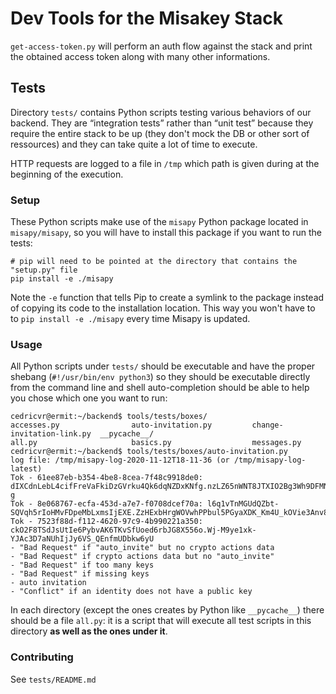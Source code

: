 # Dev Tools for the Misakey Stack

`get-access-token.py` will perform an auth flow against the stack
and print the obtained access token
along with many other informations.

## Tests

Directory `tests/` contains Python scripts testing various behaviors of our backend.
They are “integration tests” rather than “unit test”
because they require the entire stack to be up
(they don't mock the DB or other sort of ressources)
and they can take quite a lot of time to execute.

HTTP requests are logged to a file in `/tmp`
which path is given during at the beginning of the execution.

### Setup

These Python scripts make use of the `misapy` Python package located in `misapy/misapy`,
so you will have to install this package if you want to run the tests:

```
# pip will need to be pointed at the directory that contains the "setup.py" file
pip install -e ./misapy
```

Note the `-e` function that tells Pip to create a symlink to the package
instead of copying its code to the installation location.
This way you won't have to to `pip install -e ./misapy` every time Misapy is updated.

### Usage

All Python scripts under `tests/` should be executable
and have the proper shebang (`#!/usr/bin/env python3`)
so they should be executable directly from the command line
and shell auto-completion should be able to help you chose which one you want to run:

```
cedricvr@ermit:~/backend$ tools/tests/boxes/
accesses.py                auto-invitation.py         change-invitation-link.py  __pycache__/
all.py                     basics.py                  messages.py
cedricvr@ermit:~/backend$ tools/tests/boxes/auto-invitation.py
log file: /tmp/misapy-log-2020-11-12T18-11-36 (or /tmp/misapy-log-latest)
Tok - 61ee87eb-b354-4be8-8cea-7f48c9918de0: dIXCdnLebL4cifFreVaFkiDzGVrku4Qk6dqNZDxKNfg.nzLZ65nWNT8JTXIO2Bg3Wh9DFMNbLVB9ESN5TC4xF-g
Tok - 8e068767-ecfa-453d-a7e7-f0708dcef70a: l6q1vTnMGUdQZbt-SQVqh5rIoHMvFDpeMbLxmsIjEXE.ZzHExbHrgWOVwhPPbul5PGyaXDK_Km4U_kOVie3Anv8
Tok - 7523f88d-f112-4620-97c9-4b990221a350: ckO2F8TSdJsUtIe6PybvAK6TKvSfUoed6rbJG8X556o.Wj-M9ye1xk-YJAc3D7aNUhIjJy6VS_QEnfmUDbkw6yU
- "Bad Request" if "auto_invite" but no crypto actions data
- "Bad Request" if crypto actions data but no "auto_invite"
- "Bad Request" if too many keys
- "Bad Request" if missing keys
- auto invitation
- "Conflict" if an identity does not have a public key
```

In each directory (except the ones creates by Python like `__pycache__`)
there should be a file `all.py`:
it is a script that will execute all test scripts in this directory
**as well as the ones under it**.

### Contributing

See `tests/README.md`